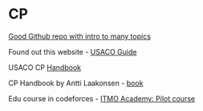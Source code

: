 # CP

[Good Github repo with intro to many topics](https://github.com/mostafa-saad/ArabicCompetitiveProgramming/tree/master)

Found out this website - [USACO Guide](https://usaco.guide/dashboard)

USACO CP [Handbook](https://darrenyao.com/usacobook/cpp.pdf#page=71)

CP Handbook by Antti Laakonsen - [book](https://usaco.guide/CPH.pdf)

Edu course in codeforces - [ITMO Academy: Pilot course](https://codeforces.com/edu/course/2)